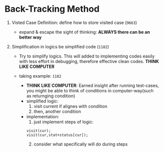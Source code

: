# Back-Tracking Method

1. Visted Case Definition: define how to store visited case (`9663`)
    * expand & escape the sight of thinking: **ALWAYS there can be an better way** 

2. Simplification in logics be simplified code (`1182`)
    * Try to simplify logics. This will added to implementing codes easily with less effort in debugging, therefore effective clean codes. **THINK LIKE COMPUTER**


    * taking example: `1182`
        * **THINK LIKE COMPUTER**: Earned insight after running test-cases, you might be able to think of conditions in computer-way(such as returnging condition) 
        * simplified logic: 
            1. visit current if alignes with condition
            2. then, another condition
        * implementation: 
            1. just implement steps of logic:
            ```
            visit(cur);
            visit(cur,stat+status[cur]);
            ```
            2. consider what specifically will do during steps

